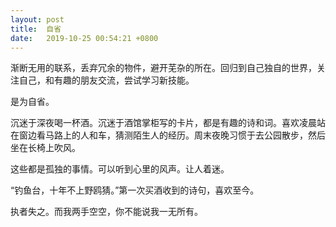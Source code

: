 ```yaml
---
layout: post
title:  自省
date:   2019-10-25 00:54:21 +0800
---
```


渐断无用的联系，丢弃冗余的物件，避开芜杂的所在。回归到自己独自的世界，关注自己，和有趣的朋友交流，尝试学习新技能。

是为自省。

沉迷于深夜喝一杯酒。沉迷于酒馆掌柜写的卡片，都是有趣的诗和词。喜欢凌晨站在窗边看马路上的人和车，猜测陌生人的经历。周末夜晚习惯于去公园散步，然后坐在长椅上吹风。

这些都是孤独的事情。可以听到心里的风声。让人着迷。

“钓鱼台，十年不上野鸥猜。”第一次买酒收到的诗句，喜欢至今。

执者失之。而我两手空空，你不能说我一无所有。
